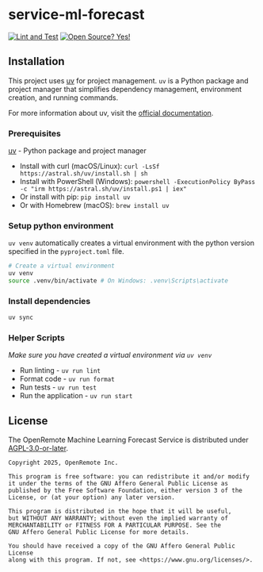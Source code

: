 # service-ml-forecast
[![Lint and Test](https://github.com/openremote/service-ml-forecast/actions/workflows/ci.yml/badge.svg)](https://github.com/openremote/service-ml-forecast/actions/workflows/ci.yml?query=branch%3Amain)
[![Open Source? Yes!](https://badgen.net/badge/Open%20Source%20%3F/Yes%21/blue?icon=github)](https://github.com/Naereen/badges/)

## Installation
This project uses [uv](https://docs.astral.sh/uv/) for project management. `uv` is a Python package and project manager that simplifies dependency management, environment creation, and running commands.

For more information about uv, visit the [official documentation](https://docs.astral.sh/uv/).

### Prerequisites
[uv](https://docs.astral.sh/uv/) - Python package and project manager
- Install with curl (macOS/Linux): `curl -LsSf https://astral.sh/uv/install.sh | sh`
- Install with PowerShell (Windows): `powershell -ExecutionPolicy ByPass -c "irm https://astral.sh/uv/install.ps1 | iex"`
- Or install with pip: `pip install uv`
- Or with Homebrew (macOS): `brew install uv`

### Setup python environment
`uv venv` automatically creates a virtual environment with the python version specified in the `pyproject.toml` file.

```bash
# Create a virtual environment
uv venv
source .venv/bin/activate # On Windows: .venv\Scripts\activate
```

### Install dependencies
```bash
uv sync
```

### Helper Scripts
*Make sure you have created a virtual environment via `uv venv`*
- Run linting - `uv run lint`
- Format code - `uv run format`
- Run tests - `uv run test`
- Run the application - `uv run start`


## License

The OpenRemote Machine Learning Forecast Service is distributed under [AGPL-3.0-or-later](LICENSE.txt).

```
Copyright 2025, OpenRemote Inc.

This program is free software: you can redistribute it and/or modify
it under the terms of the GNU Affero General Public License as
published by the Free Software Foundation, either version 3 of the
License, or (at your option) any later version.

This program is distributed in the hope that it will be useful,
but WITHOUT ANY WARRANTY; without even the implied warranty of
MERCHANTABILITY or FITNESS FOR A PARTICULAR PURPOSE. See the
GNU Affero General Public License for more details.

You should have received a copy of the GNU Affero General Public License
along with this program. If not, see <https://www.gnu.org/licenses/>.
```

